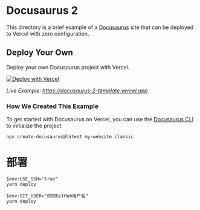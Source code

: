 # Docusaurus 2

This directory is a brief example of a [Docusaurus](https://v2.docusaurus.io) site that can be deployed to Vercel with zero configuration.

## Deploy Your Own

Deploy your own Docusaurus project with Vercel.

[![Deploy with Vercel](https://vercel.com/button)](https://vercel.com/new/clone?repository-url=https://github.com/vercel/vercel/tree/main/docusaurus-2&template=docusaurus-2)

_Live Example: https://docusaurus-2-template.vercel.app_

### How We Created This Example

To get started with Docusaurus on Vercel, you can use the [Docusaurus CLI](https://v2.docusaurus.io/docs/installation#scaffold-project-website) to initialize the project:

```shell
npx create-docusaurus@latest my-website classic
```


# 部署
```shell
$env:USE_SSH="true"
yarn deploy

$env:GIT_USER="你的GitHub用户名"
yarn deploy
```